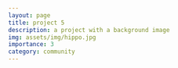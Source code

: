 ```yaml
---
layout: page
title: project 5
description: a project with a background image
img: assets/img/hippo.jpg
importance: 3
category: community
---
```

